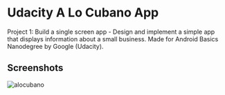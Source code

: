 # Udacity A Lo Cubano App

Project 1: Build a single screen app - Design and implement a simple app that displays information about a small business. Made for Android Basics Nanodegree by Google (Udacity).

## Screenshots

![alocubano](https://discourse-cdn-sjc3.com/udacity/uploads/default/original/4X/6/6/d/66d570dc531d93f73bd2d63fc9cb9d5fe7a15f38.PNG)
